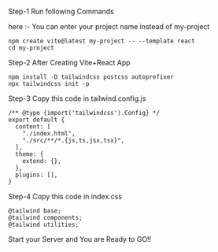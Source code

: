 Step-1
Run following Commands

here :- You can enter your project name instead of my-project

```
npm create vite@latest my-project -- --template react
cd my-project
```

Step-2
After Creating Vite+React App

```
npm install -D tailwindcss postcss autoprefixer
npx tailwindcss init -p
```

Step-3
Copy this code in tailwind.config.js

```
/** @type {import('tailwindcss').Config} */
export default {
  content: [
    "./index.html",
    "./src/**/*.{js,ts,jsx,tsx}",
  ],
  theme: {
    extend: {},
  },
  plugins: [],
}
```

Step-4
Copy this code in index.css

```
@tailwind base;
@tailwind components;
@tailwind utilities;
```

Start your Server
and
You are Ready to GO!!
